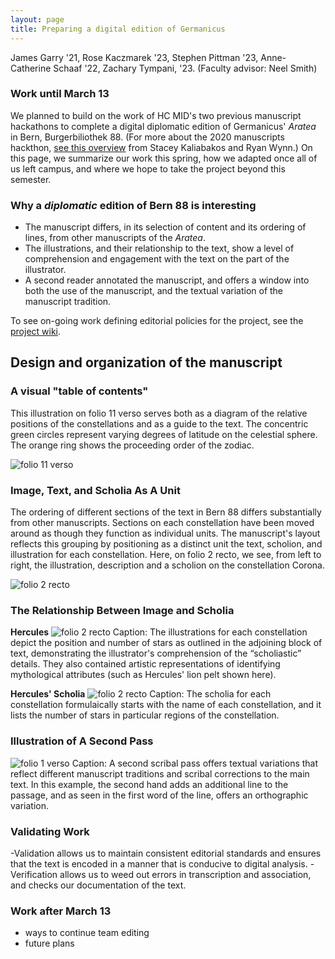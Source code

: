 ```yaml
---
layout: page
title: Preparing a digital edition of Germanicus
---
```



James Garry '21, Rose Kaczmarek '23, Stephen Pittman '23, Anne-Catherine Schaaf '22, Zachary Tympani, '23. (Faculty advisor: Neel Smith)



### Work until March 13

We planned to build on the work of HC MID's two previous manuscript hackathons to complete a digital diplomatic edition of Germanicus' *Aratea* in Bern, Burgerbiliothek 88.  (For more about the 2020 manuscripts hackthon, [see this overview](https://hcmid.github.io/academic_conference20/hackathon/) from Stacey Kaliabakos and Ryan Wynn.)  On this page, we summarize our work this spring, how we adapted once all of us left campus, and where we hope to take the project beyond this semester.



### Why a *diplomatic* edition of Bern 88 is interesting

- The manuscript differs, in its selection of content and its ordering of lines, from other manuscripts of the *Aratea*.
- The illustrations, and their relationship to the text, show a level of comprehension and engagement with the text on the part of the illustrator.
- A second reader annotated the manuscript, and offers a window into both the use of the manuscript, and the textual variation of the manuscript tradition.

To see on-going work defining editorial policies for the  project, see the [project wiki](https://github.com/HCMID/germanicus/wiki/Policies).




## Design and organization of the manuscript

### A visual "table of contents"

This illustration  on folio 11 verso serves both as a diagram of the relative positions of the constellations and as a guide to the text. The concentric green circles represent varying degrees of latitude on the celestial sphere. The orange ring shows the proceeding order of the zodiac.

![folio 11 verso](http://www.homermultitext.org/iipsrv?OBJ=IIP,1.0&FIF=/project/homer/pyramidal/deepzoom/ecod/bern88imgs/v1/bern88_011v.tif&RGN=0.1950,0.1453,0.8012,0.6064&wID=500&CVT=JPEG)



### Image, Text, and Scholia As A Unit

The ordering of different sections of the text in Bern 88 differs substantially from other manuscripts. Sections on each constellation have been moved around as though they function as individual units. The manuscript's layout reflects this grouping by positioning as a distinct unit the text, scholion, and illustration for each constellation.  Here, on folio 2 recto, we see, from left to right, the illustration, description and a scholion on the constellation Corona.

![folio 2 recto](http://www.homermultitext.org/iipsrv?OBJ=IIP,1.0&FIF=/project/homer/pyramidal/deepzoom/ecod/bern88imgs/v1/bern88_002r.tif&RGN=0.04273,0.5668,0.8731,0.2853&wID=5000&CVT=JPEG)



### The Relationship Between Image and Scholia

**Hercules**
![folio 2 recto](http://www.homermultitext.org/iipsrv?OBJ=IIP,1.0&FIF=/project/homer/pyramidal/deepzoom/ecod/bern88imgs/v1/bern88_002r.tif&RGN=0.06311,0.1148,0.2567,0.3633&wID=5000&CVT=JPEG)
Caption: The illustrations for each constellation depict the position and number of stars as outlined in the adjoining block of text, demonstrating the illustrator's comprehension of the “scholiastic” details. They also contained artistic representations of identifying mythological attributes (such as Hercules' lion pelt shown here).

**Hercules' Scholia**
![folio 2 recto](http://www.homermultitext.org/iipsrv?OBJ=IIP,1.0&FIF=/project/homer/pyramidal/deepzoom/ecod/bern88imgs/v1/bern88_002r.tif&RGN=0.7079,0.3704,0.2008,0.08513&wID=5000&CVT=JPEG)
Caption: The scholia for each constellation formulaically starts with the name of each constellation, and it lists the number of stars in particular regions of the constellation.

### Illustration of A Second Pass
![folio 1 verso](http://www.homermultitext.org/iipsrv?OBJ=IIP,1.0&FIF=/project/homer/pyramidal/deepzoom/ecod/bern88imgs/v1/bern88_001v.tif&RGN=0.2588,0.6507,0.4349,0.03449&wID=800&CVT=JPEG)
Caption: A second scribal pass offers textual variations that reflect different manuscript traditions and scribal corrections to the main text. In this example, the second hand adds an additional line to the passage, and as seen in the first word of the line, offers an orthographic variation.

### Validating Work

-Validation allows us to maintain consistent editorial standards and ensures that the text is encoded in a manner that is conducive to digital analysis.
-Verification allows us to weed out errors in transcription and association, and checks our documentation of the text.


### Work after March 13

- ways to continue team editing
- future plans
